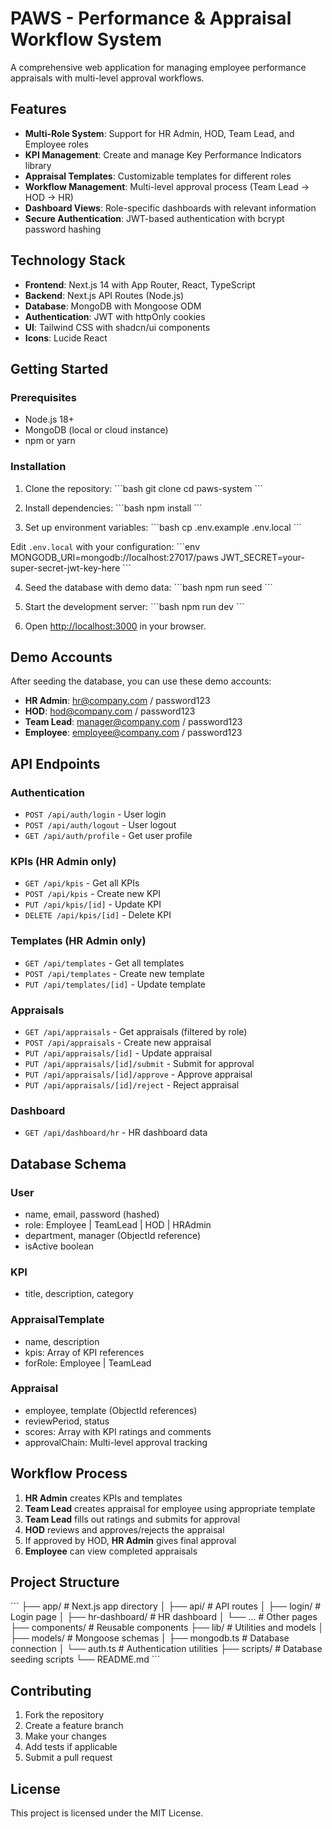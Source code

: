 # PAWS - Performance & Appraisal Workflow System

A comprehensive web application for managing employee performance appraisals with multi-level approval workflows.

## Features

- **Multi-Role System**: Support for HR Admin, HOD, Team Lead, and Employee roles
- **KPI Management**: Create and manage Key Performance Indicators library
- **Appraisal Templates**: Customizable templates for different roles
- **Workflow Management**: Multi-level approval process (Team Lead → HOD → HR)
- **Dashboard Views**: Role-specific dashboards with relevant information
- **Secure Authentication**: JWT-based authentication with bcrypt password hashing

## Technology Stack

- **Frontend**: Next.js 14 with App Router, React, TypeScript
- **Backend**: Next.js API Routes (Node.js)
- **Database**: MongoDB with Mongoose ODM
- **Authentication**: JWT with httpOnly cookies
- **UI**: Tailwind CSS with shadcn/ui components
- **Icons**: Lucide React

## Getting Started

### Prerequisites

- Node.js 18+ 
- MongoDB (local or cloud instance)
- npm or yarn

### Installation

1. Clone the repository:
\`\`\`bash
git clone <repository-url>
cd paws-system
\`\`\`

2. Install dependencies:
\`\`\`bash
npm install
\`\`\`

3. Set up environment variables:
\`\`\`bash
cp .env.example .env.local
\`\`\`

Edit `.env.local` with your configuration:
\`\`\`env
MONGODB_URI=mongodb://localhost:27017/paws
JWT_SECRET=your-super-secret-jwt-key-here
\`\`\`

4. Seed the database with demo data:
\`\`\`bash
npm run seed
\`\`\`

5. Start the development server:
\`\`\`bash
npm run dev
\`\`\`

6. Open [http://localhost:3000](http://localhost:3000) in your browser.

## Demo Accounts

After seeding the database, you can use these demo accounts:

- **HR Admin**: hr@company.com / password123
- **HOD**: hod@company.com / password123  
- **Team Lead**: manager@company.com / password123
- **Employee**: employee@company.com / password123

## API Endpoints

### Authentication
- `POST /api/auth/login` - User login
- `POST /api/auth/logout` - User logout
- `GET /api/auth/profile` - Get user profile

### KPIs (HR Admin only)
- `GET /api/kpis` - Get all KPIs
- `POST /api/kpis` - Create new KPI
- `PUT /api/kpis/[id]` - Update KPI
- `DELETE /api/kpis/[id]` - Delete KPI

### Templates (HR Admin only)
- `GET /api/templates` - Get all templates
- `POST /api/templates` - Create new template
- `PUT /api/templates/[id]` - Update template

### Appraisals
- `GET /api/appraisals` - Get appraisals (filtered by role)
- `POST /api/appraisals` - Create new appraisal
- `PUT /api/appraisals/[id]` - Update appraisal
- `PUT /api/appraisals/[id]/submit` - Submit for approval
- `PUT /api/appraisals/[id]/approve` - Approve appraisal
- `PUT /api/appraisals/[id]/reject` - Reject appraisal

### Dashboard
- `GET /api/dashboard/hr` - HR dashboard data

## Database Schema

### User
- name, email, password (hashed)
- role: Employee | TeamLead | HOD | HRAdmin
- department, manager (ObjectId reference)
- isActive boolean

### KPI
- title, description, category

### AppraisalTemplate  
- name, description
- kpis: Array of KPI references
- forRole: Employee | TeamLead

### Appraisal
- employee, template (ObjectId references)
- reviewPeriod, status
- scores: Array with KPI ratings and comments
- approvalChain: Multi-level approval tracking

## Workflow Process

1. **HR Admin** creates KPIs and templates
2. **Team Lead** creates appraisal for employee using appropriate template
3. **Team Lead** fills out ratings and submits for approval
4. **HOD** reviews and approves/rejects the appraisal
5. If approved by HOD, **HR Admin** gives final approval
6. **Employee** can view completed appraisals

## Project Structure

\`\`\`
├── app/                    # Next.js app directory
│   ├── api/               # API routes
│   ├── login/             # Login page
│   ├── hr-dashboard/      # HR dashboard
│   └── ...                # Other pages
├── components/            # Reusable components
├── lib/                   # Utilities and models
│   ├── models/           # Mongoose schemas
│   ├── mongodb.ts        # Database connection
│   └── auth.ts           # Authentication utilities
├── scripts/              # Database seeding scripts
└── README.md
\`\`\`

## Contributing

1. Fork the repository
2. Create a feature branch
3. Make your changes
4. Add tests if applicable
5. Submit a pull request

## License

This project is licensed under the MIT License.
